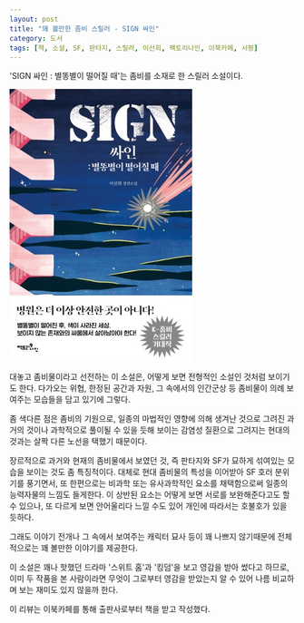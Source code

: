 ```yaml
---
layout: post
title: "꽤 볼만한 좀비 스릴러 - SIGN 싸인"
category: 도서
tags: [책, 소설, SF, 판타지, 스릴러, 이선희, 팩토리나인, 이북카페, 서평]
---
```


'SIGN 싸인 : 별똥별이 떨어질 때'는
좀비를 소재로 한 스릴러 소설이다.

![표지](/images/sign-book-h480.jpg)

대놓고 좀비물이라고 선전하는 이 소설은,
어떻게 보면 전형적인 소설인 것처럼 보이기도 한다.
다가오는 위협, 한정된 공간과 자원, 그 속에서의 인간군상 등
좀비물이 의례 보여주는 모습들을 담고 있기에 그렇다.

좀 색다른 점은 좀비의 기원으로,
일종의 마법적인 영향에 의해 생겨난 것으로 그려진 과거의 것이나
과학적으로 풀이될 수 있을 듯해 보이는 감염성 질환으로 그려지는 현대의 것과는
살짝 다른 노선을 택했기 때문이다.

장르적으로 과거와 현재의 좀비물에서 보였던 것,
즉 판타지와 SF가 묘하게 섞여있는 모습을 보이는 것도 좀 특징적이다.
대체로 현대 좀비물의 특성을 이어받아 SF 호러 분위기를 풍기면서,
또 한편으로는 비과학 또는 유사과학적인 요소를 채택함으로써
일종의 능력자물의 느낌도 들게한다.
이 상반된 요소는 어떻게 보면 서로를 보완해준다고도 할 수 있으나,
또 다르게 보면 안어울리다 느낄 수도 있어
개인에 따라서는 호불호가 있을 듯하다.

그래도 이야기 전개나 그 속에서 보여주는 캐릭터 묘사 등이 꽤 나쁘지 않기때문에
전체적으로는 꽤 볼만한 이야기를 제공한다.

이 소설은 꽤나 핫했던 드라마 '스위트 홈'과 '킹덤'을 보고 영감을 받아 썼다고 하므로,
이미 두 작품을 본 사람이라면
무엇이 그로부터 영감을 받았는지 알 수 있어
나름 비교하며 보는 재미도 있지 않을까 한다.



<div class="im im-info">
이 리뷰는 이북카페를 통해 출판사로부터 책을 받고 작성했다.
</div>
